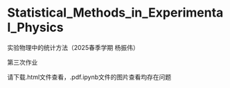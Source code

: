 # Statistical_Methods_in_Experimental_Physics

实验物理中的统计方法（2025春季学期 杨振伟）

第三次作业

请下载.html文件查看，.pdf.ipynb文件的图片查看均存在问题
